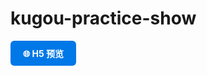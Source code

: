 # kugou-practice-show

<p align="left">
  <a href="https://yukinamano.github.io/kugou-practice-show" target="_blank"
     style="
       display:inline-block;
       padding:10px 20px;
       background-color:#0078e7;
       color:#fff;
       border-radius:6px;
       text-decoration:none;
       font-weight:bold;
       margin-right:10px;
     ">
    🌐 H5 预览
  </a>
</p>
<!-- <a href="https://github.com/yukinamano/kugou-practice-show" target="_blank"
     style="
       display:inline-block;
       padding:10px 20px;
       background-color:#2ea44f;
       color:#fff;
       border-radius:6px;
       text-decoration:none;
       font-weight:bold;
       margin-right:10px;
     ">
    💻 源码仓库
  </a>
  <a href="https://www.bilibili.com/video/xxxx" target="_blank"
     style="
       display:inline-block;
       padding:10px 20px;
       background-color:#ff4081;
       color:#fff;
       border-radius:6px;
       text-decoration:none;
       font-weight:bold;
     ">
    🎬 演示视频
  </a>
</p> -->
